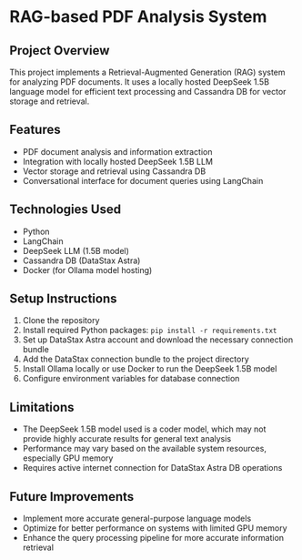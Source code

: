 # RAG-based PDF Analysis System

## Project Overview
This project implements a Retrieval-Augmented Generation (RAG) system for analyzing PDF documents. It uses a locally hosted DeepSeek 1.5B language model for efficient text processing and Cassandra DB for vector storage and retrieval.

## Features
- PDF document analysis and information extraction
- Integration with locally hosted DeepSeek 1.5B LLM
- Vector storage and retrieval using Cassandra DB
- Conversational interface for document queries using LangChain

## Technologies Used
- Python
- LangChain
- DeepSeek LLM (1.5B model)
- Cassandra DB (DataStax Astra)
- Docker (for Ollama model hosting)

## Setup Instructions
1. Clone the repository
2. Install required Python packages: `pip install -r requirements.txt`
3. Set up DataStax Astra account and download the necessary connection bundle
4. Add the DataStax connection bundle to the project directory
5. Install Ollama locally or use Docker to run the DeepSeek 1.5B model
6. Configure environment variables for database connection


## Limitations
- The DeepSeek 1.5B model used is a coder model, which may not provide highly accurate results for general text analysis
- Performance may vary based on the available system resources, especially GPU memory
- Requires active internet connection for DataStax Astra DB operations

## Future Improvements
- Implement more accurate general-purpose language models
- Optimize for better performance on systems with limited GPU memory
- Enhance the query processing pipeline for more accurate information retrieval

